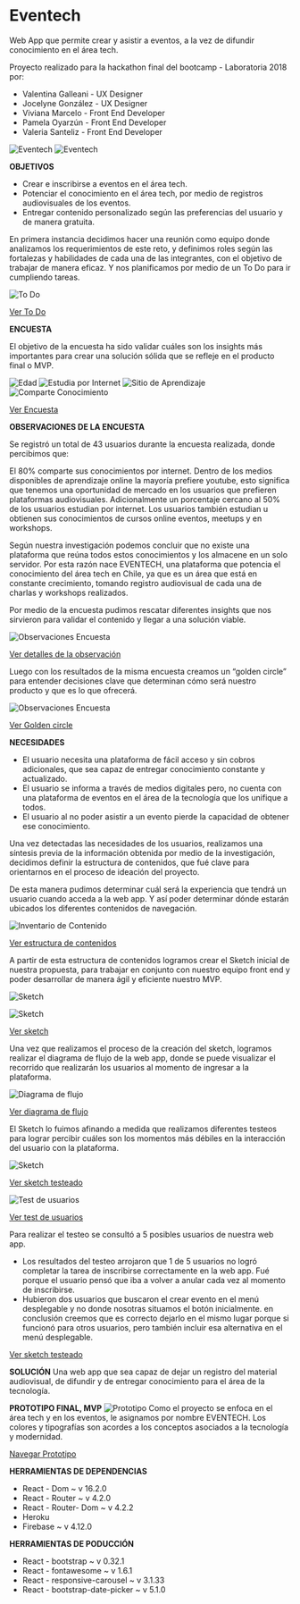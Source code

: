 # Eventech
Web App que permite crear y asistir a eventos, a la vez de difundir conocimiento en el área tech.

Proyecto realizado para la hackathon final del bootcamp - Laboratoria 2018
por: 
- Valentina Galleani - UX Designer
- Jocelyne González - UX Designer
- Viviana Marcelo - Front End Developer
- Pamela Oyarzún - Front End Developer
- Valeria Santeliz - Front End Developer

![Eventech](https://i.imgur.com/NqiJiLG.png)
![Eventech](https://i.imgur.com/CK9jsUs.png)

**OBJETIVOS**

- Crear e inscribirse a eventos en el área tech.
- Potenciar el conocimiento en el área tech, por medio de registros audiovisuales de los eventos.
- Entregar contenido personalizado según las preferencias del usuario y de manera gratuita.

En primera instancia decidimos hacer una reunión como equipo donde analizamos los requerimientos de este reto, y definimos roles según las fortalezas y habilidades de cada una de las integrantes, con el objetivo de trabajar de manera eficaz.
Y nos planificamos por medio de un To Do para ir cumpliendo tareas.

![To Do](https://i.imgur.com/TS5d7j9.png)

<a href="https://drive.google.com/drive/folders/1dp8nrbvlGT4k7xtkvs2wPAOuiylngAB6">Ver To Do</a>

**ENCUESTA**

El objetivo de la encuesta ha sido validar cuáles son los insights más importantes para crear una solución sólida que se refleje en el producto final o MVP.

![Edad](https://i.imgur.com/ttlElef.png)
![Estudia por Internet](https://i.imgur.com/2tkw44S.png)
![Sitio de Aprendizaje](https://i.imgur.com/QiTyobT.png)
![Comparte Conocimiento](https://i.imgur.com/EvzMwLy.png)

<a href="https://docs.google.com/forms/d/e/1FAIpQLSdPVBScWy6kLkMwVStGRJlw81bfA9penP1anPO3_RoY8OBY-Q/viewform">Ver Encuesta</a>

**OBSERVACIONES DE LA ENCUESTA**

Se registró un total de 43 usuarios durante la encuesta realizada, donde percibimos que: 

El 80% comparte sus conocimientos por internet.
Dentro de los medios disponibles de aprendizaje online la mayoría prefiere youtube, esto significa que tenemos una oportunidad de mercado en los usuarios que prefieren plataformas audiovisuales. 
Adicionalmente un porcentaje cercano al 50% de los usuarios estudian por internet.
Los usuarios también estudian u obtienen sus conocimientos de cursos online eventos, meetups y en workshops.

Según nuestra investigación podemos concluir que no existe una plataforma que reúna todos estos conocimientos y los almacene en un solo servidor. 
Por esta razón nace EVENTECH, una plataforma que potencia el conocimiento del área tech en Chile, ya que es un área que está en constante crecimiento, tomando registro audiovisual de cada una de charlas y workshops realizados.

Por medio de la encuesta pudimos rescatar diferentes insights que nos sirvieron para validar el contenido y llegar a una solución viable.

![Observaciones Encuesta](https://i.imgur.com/wnBj4QX.png)

<a href="https://drive.google.com/drive/folders/1EPtY8ChBzrmb-oDiI3mBrPGhN9MJI8Dy">Ver detalles de la observación</a>

Luego con los resultados de la misma encuesta creamos un “golden circle” para entender decisiones clave que determinan cómo será nuestro producto y que es lo que ofrecerá. 

![Observaciones Encuesta](https://i.imgur.com/W5nVDrv.png)

<a href="https://drive.google.com/drive/folders/16-W6pZEuAysAvC8AswNgUrIZxs-MvkoG">Ver Golden circle</a>

**NECESIDADES**

- El usuario necesita una plataforma de fácil acceso y sin cobros adicionales, que sea capaz de entregar conocimiento constante y actualizado.
- El usuario se informa a través de medios digitales pero, no cuenta con una plataforma de eventos en el área de la tecnología que los unifique a todos.
- El usuario al no poder asistir a un evento pierde la capacidad de obtener ese conocimiento.

Una vez detectadas las necesidades de los usuarios, realizamos una síntesis previa de la información obtenida por medio de la investigación, decidimos definir la estructura de contenidos, que fué clave para orientarnos en el proceso de ideación del proyecto.

De esta manera pudimos determinar cuál será la experiencia que tendrá un usuario cuando acceda a la web app. Y así poder determinar dónde estarán ubicados los diferentes contenidos de navegación.

![Inventario de Contenido](https://i.imgur.com/58vxXqG.png)

<a href="https://docs.google.com/drawings/d/1seEvzAS_f_bVli9rqNwTQI6kCNffvYRDEZ7PD6my73c/edit">Ver estructura de contenidos</a>

A partir de esta estructura de contenidos logramos crear el Sketch inicial de nuestra propuesta, para trabajar en conjunto con nuestro equipo front end y poder desarrollar de manera ágil y eficiente nuestro MVP.

![Sketch](https://i.imgur.com/KebZMBD.png)

![Sketch](https://i.imgur.com/uyn5Hpj.png)

<a href="https://drive.google.com/drive/folders/1uHs2YAc-mBzoDG7TfKZOOr2BhbYRY9Bm">Ver sketch</a>

Una vez que realizamos el proceso de la creación del sketch, logramos realizar el diagrama de flujo de la web app, donde se puede visualizar el recorrido que realizarán los usuarios al momento de ingresar a la plataforma.

![Diagrama de flujo](https://i.imgur.com/lg5Hdw4.png)

<a href="https://drive.google.com/drive/folders/16kiPQUgqybKhL-bl8I7DfLekgMR6YHCf">Ver diagrama de flujo</a>

El Sketch lo fuimos afinando a medida que realizamos diferentes testeos para lograr percibir cuáles son los momentos más débiles en la interacción del usuario con la plataforma.

![Sketch](https://i.imgur.com/q9WcdSB.png)

<a href="https://marvelapp.com/64bcg0b/screen/40119973">Ver sketch testeado</a>

![Test de usuarios](https://i.imgur.com/9vA2zPj.jpg)

<a href="https://drive.google.com/drive/folders/1_de0O1NBzbmBM9Zj01uhS7LuN6Tu6yqR">Ver test de usuarios</a>

Para realizar el testeo se consultó a 5 posibles usuarios de nuestra web app.
- Los resultados del testeo arrojaron que 1 de 5 usuarios no logró completar la tarea de inscribirse correctamente en la web app. Fué porque el usuario pensó que iba a volver a anular cada vez al momento de inscribirse.
- Hubieron dos usuarios que buscaron el crear evento en el menú desplegable y no donde nosotras situamos el botón inicialmente. en conclusión creemos que es correcto dejarlo en el mismo lugar porque si funcionó para otros usuarios, pero también incluir esa alternativa en el menú desplegable.

<a href="https://marvelapp.com/64bcg0b/screen/40119973">Ver sketch testeado</a>

**SOLUCIÓN**
Una web app que sea capaz de dejar un registro del material audiovisual, de difundir y de entregar conocimiento para el área de la tecnología.


**PROTOTIPO FINAL, MVP**
![Prototipo](https://i.imgur.com/lBCWAn6.png)
Como el proyecto se enfoca en el área tech y en los eventos, le asignamos por nombre EVENTECH.
Los colores y tipografías son acordes a los conceptos asociados a la tecnología y modernidad.

<a href="https://marvelapp.com/14hc4b76">Navegar Prototipo</a>

**HERRAMIENTAS DE DEPENDENCIAS**
- React - Dom ~ v 16.2.0
- React - Router ~ v 4.2.0 
- React - Router- Dom ~ v 4.2.2
- Heroku
- Firebase ~ v 4.12.0

**HERRAMIENTAS DE PODUCCIÓN**
- React - bootstrap ~ v 0.32.1
- React - fontawesome ~ v 1.6.1
- React - responsive-carousel ~ v 3.1.33
- React - bootstrap-date-picker ~ v 5.1.0
